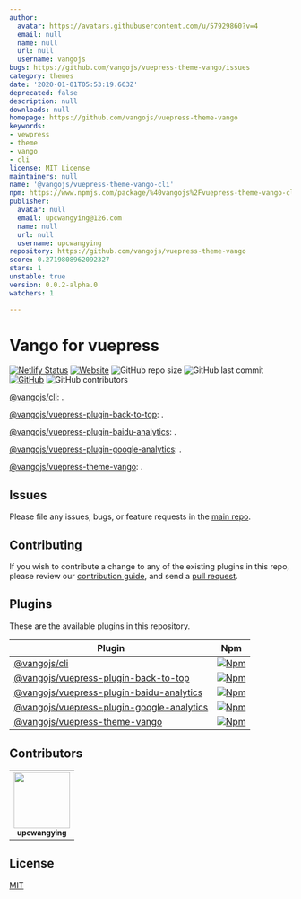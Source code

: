 ```yaml
---
author:
  avatar: https://avatars.githubusercontent.com/u/57929860?v=4
  email: null
  name: null
  url: null
  username: vangojs
bugs: https://github.com/vangojs/vuepress-theme-vango/issues
category: themes
date: '2020-01-01T05:53:19.663Z'
deprecated: false
description: null
downloads: null
homepage: https://github.com/vangojs/vuepress-theme-vango
keywords:
- vewpress
- theme
- vango
- cli
license: MIT License
maintainers: null
name: '@vangojs/vuepress-theme-vango-cli'
npm: https://www.npmjs.com/package/%40vangojs%2Fvuepress-theme-vango-cli
publisher:
  avatar: null
  email: upcwangying@126.com
  name: null
  url: null
  username: upcwangying
repository: https://github.com/vangojs/vuepress-theme-vango
score: 0.2719808962092327
stars: 1
unstable: true
version: 0.0.2-alpha.0
watchers: 1

---
```


# Vango for vuepress

[![Netlify Status](https://api.netlify.com/api/v1/badges/85854f43-d48d-4d8b-917b-f849046e5625/deploy-status)](https://app.netlify.com/sites/vangojs-vuepress/deploys)
[![Website](https://img.shields.io/website?url=https%3A%2F%2Fvuepress.vangojs.com)](https://vuepress.vangojs.com)
![GitHub repo size](https://img.shields.io/github/repo-size/vangojs/vango-vuepress)
![GitHub last commit](https://img.shields.io/github/last-commit/vangojs/vango-vuepress)
[![GitHub](https://img.shields.io/github/license/vangojs/vango-vuepress)](https://github.com/vangojs/vango-vuepress/blob/master/LICENSE.md)
![GitHub contributors](https://img.shields.io/github/contributors/vangojs/vango-vuepress)

[@vangojs/cli](packages/@vangojs/cli): .

[@vangojs/vuepress-plugin-back-to-top](packages/@vangojs/vuepress-plugin-back-to-top): .

[@vangojs/vuepress-plugin-baidu-analytics](packages/@vangojs/vuepress-plugin-baidu-analytics): .

[@vangojs/vuepress-plugin-google-analytics](packages/@vangojs/vuepress-plugin-google-analytics): .

[@vangojs/vuepress-theme-vango](packages/@vangojs/vuepress-theme-vango): .

## Issues

Please file any issues, bugs, or feature requests in the [main
repo](https://github.com/vangojs/vango-vuepress/issues/new).

## Contributing

If you wish to contribute a change to any of the existing plugins in this repo,
please review our [contribution guide](https://github.com/upcwangying/vango-vuepress/blob/master/.github/CONTRIBUTING.md),
and send a [pull request](https://github.com/vangojs/vango-vuepress/pulls).

## Plugins
These are the available plugins in this repository.

| Plugin | Npm |
|--------|-----|
| [@vangojs/cli](./packages/@vangojs/cli) | [![Npm](https://img.shields.io/npm/v/@vangojs/cli)](https://www.npmjs.com/package/@vangojs/cli) |
| [@vangojs/vuepress-plugin-back-to-top](./packages/@vangojs/vuepress-plugin-back-to-top) | [![Npm](https://img.shields.io/npm/v/@vangojs/vuepress-plugin-back-to-top)](https://www.npmjs.com/package/@vangojs/vuepress-plugin-back-to-top) |
| [@vangojs/vuepress-plugin-baidu-analytics](./packages/@vangojs/vuepress-plugin-baidu-analytics) | [![Npm](https://img.shields.io/npm/v/@vangojs/vuepress-plugin-baidu-analytics)](https://www.npmjs.com/package/@vangojs/vuepress-plugin-baidu-analytics) |
| [@vangojs/vuepress-plugin-google-analytics](./packages/@vangojs/vuepress-plugin-google-analytics) | [![Npm](https://img.shields.io/npm/v/@vangojs/vuepress-plugin-google-analytics)](https://www.npmjs.com/package/@vangojs/vuepress-plugin-google-analytics) |
| [@vangojs/vuepress-theme-vango](./packages/@vangojs/vuepress-theme-vango) | [![Npm](https://img.shields.io/npm/v/@vangojs/vuepress-theme-vango)](https://www.npmjs.com/package/@vangojs/vuepress-theme-vango) |

## Contributors

<!-- ALL-CONTRIBUTORS-LIST:START - Do not remove or modify this section -->
<!-- prettier-ignore-start -->
<!-- markdownlint-disable -->
<table>
  <tr>
    <td align="center"><a href="https://upcwangying.com"><img src="https://avatars1.githubusercontent.com/u/19725091?v=4" width="100px;" alt=""/><br /><sub><b>upcwangying</b></sub></a></td>
  </tr>
</table>

<!-- markdownlint-enable -->
<!-- prettier-ignore-end -->
<!-- ALL-CONTRIBUTORS-LIST:END -->

## License

[MIT](https://github.com/vangojs/vango-vuepress/blob/master/LICENSE.md)
